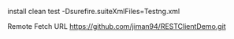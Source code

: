 install 
clean test -Dsurefire.suiteXmlFiles=Testng.xml

Remote Fetch URL	https://github.com/jiman94/RESTClientDemo.git